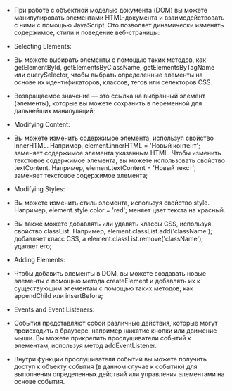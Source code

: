 - При работе с объектной моделью документа (DOM) вы можете манипулировать элементами HTML-документа и взаимодействовать с ними с помощью JavaScript. Это позволяет динамически изменять содержимое, стили и поведение веб-страницы:

- Selecting Elements:
- Вы можете выбирать элементы с помощью таких методов, как getElementById, getElementsByClassName, getElementsByTagName или querySelector, чтобы выбрать определенные элементы на основе их идентификаторов, классов, тегов или селекторов CSS.
- Возвращаемое значение — это ссылка на выбранный элемент (элементы), которые вы можете сохранить в переменной для дальнейших манипуляций;

- Modifying Content:
- Вы можете изменить содержимое элемента, используя свойство innerHTML. Например, element.innerHTML = 'Новый контент'; заменяет содержимое элемента указанным HTML.
Чтобы изменить текстовое содержимое элемента, вы можете использовать свойство textContent. Например, element.textContent = 'Новый текст'; заменяет текстовое содержимое элемента;

- Modifying Styles:
- Вы можете изменить стиль элемента, используя свойство style. Например, element.style.color = 'red'; меняет цвет текста на красный.
- Вы также можете добавлять или удалять классы CSS, используя свойство classList. Например, element.classList.add('className'); добавляет класс CSS, а element.classList.remove('className'); удаляет его;

- Adding Elements:
- Чтобы добавить элементы в DOM, вы можете создавать новые элементы с помощью метода createElement и добавлять их к существующим элементам с помощью таких методов, как appendChild или insertBefore;

- Events and Event Listeners:
- События представляют собой различные действия, которые могут происходить в браузере, например нажатие кнопки или движение мыши. Вы можете прикрепить прослушиватели событий к элементам, используя метод addEventListener. 
- Внутри функции прослушивателя событий вы можете получить доступ к объекту события (в данном случае к событию) для выполнения определенных действий или управления элементами на основе события.